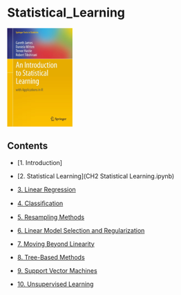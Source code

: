# Statistical_Learning

<img src="Cover.jpg" width="30%" height="30%">

## Contents
* [1. Introduction]
* [2. Statistical Learning](CH2 Statistical Learning.ipynb)

* [3. Linear Regression](docs/3.分类.md)
* [4. Classiﬁcation](docs/4.训练模型.md)
* [5. Resampling Methods](docs/5.支持向量机.md)
* [6. Linear Model Selection and Regularization](docs/6.决策树.md)
* [7. Moving Beyond Linearity](docs/7.集成学习和随机森林.md)
* [8. Tree-Based Methods](docs/8.降维.md)
* [9. Support Vector Machines](docs/8.降维.md)
* [10. Unsupervised Learning](docs/8.降维.md)

